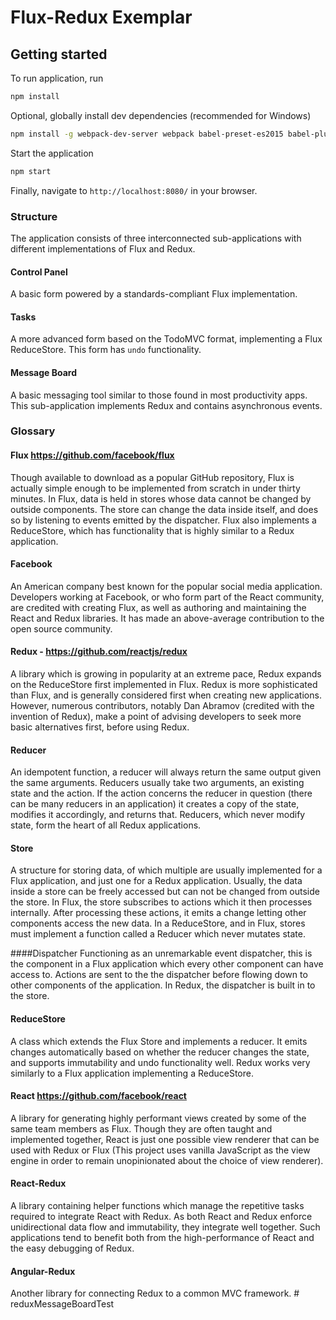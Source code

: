 # Flux-Redux Exemplar

## Getting started
To run application, run
```bash
npm install
```
Optional, globally install dev dependencies (recommended for Windows)

```bash
npm install -g webpack-dev-server webpack babel-preset-es2015 babel-plugin-transform-object-rest-spread babel-loader babel-core
```
Start the application
```bash
npm start
```

Finally, navigate to `http://localhost:8080/` in your browser.

### Structure
The application consists of three interconnected sub-applications with different implementations of Flux and Redux.

#### Control Panel
A basic form powered by a standards-compliant Flux implementation.

#### Tasks
A more advanced form based on the TodoMVC format, implementing a Flux ReduceStore. This form has `undo` functionality.

#### Message Board
A basic messaging tool similar to those found in most productivity apps. This sub-application implements Redux and contains asynchronous events.

### Glossary
#### Flux https://github.com/facebook/flux
Though available to download as a popular GitHub repository, Flux is actually simple enough to be implemented from scratch in under thirty minutes. In Flux, data is held in stores whose data cannot be changed by outside components. The store can change the data inside itself, and does so by listening to events emitted by the dispatcher. Flux also implements a ReduceStore, which has functionality that is highly similar to a Redux application. 
 
#### Facebook
An American company best known for the popular social media application. Developers working at Facebook, or who form part of the React community, are credited with creating Flux, as well as authoring and maintaining the React and Redux libraries. It has made an above-average contribution to the open source community.
#### Redux - https://github.com/reactjs/redux
A library which is growing in popularity at an extreme pace, Redux expands on the ReduceStore first implemented in Flux. Redux is more sophisticated than Flux, and is generally considered first when creating new applications. However, numerous contributors, notably Dan Abramov (credited with the invention of Redux), make a point of advising developers to seek more basic alternatives first, before using Redux. 

#### Reducer
An idempotent function, a reducer will always return the same output given the same arguments. Reducers usually take two arguments, an existing state and the action. If the action concerns the reducer in question (there can be many reducers in an application) it creates a copy of the state, modifies it accordingly, and returns that. Reducers, which never modify state, form the heart of all Redux applications.
#### Store
A structure for storing data, of which multiple are usually implemented for a Flux application, and just one for a Redux application. Usually, the data inside a store can be freely accessed but can not be changed from outside the store. In Flux, the store subscribes to actions which it then processes internally. After processing these actions, it emits a change letting other components access the new data. In a ReduceStore, and in Flux, stores must implement a function called a Reducer which never mutates state.

####Dispatcher
Functioning as an unremarkable event dispatcher, this is the component in a Flux application which every other component can have access to. Actions are sent to the the dispatcher before flowing down to other components of the application. In Redux, the dispatcher is built in to the store.
#### ReduceStore
A class which extends the Flux Store and implements a reducer. It emits changes automatically based on whether the reducer changes the state, and supports immutability and undo functionality well. Redux works very similarly to a Flux application implementing a ReduceStore. 
#### React https://github.com/facebook/react
A library for generating highly performant views created by some of the same team members as Flux. Though they are often taught and implemented together, React is just one possible view renderer that can be used with Redux or Flux (This project uses vanilla JavaScript as the view engine in order to remain unopinionated about the choice of view renderer).
#### React-Redux
A library containing helper functions which manage the repetitive tasks required to integrate React with Redux. As both React and Redux enforce unidirectional data flow and immutability, they integrate well together. Such applications tend to benefit both from the high-performance of React and the easy debugging of Redux.
#### Angular-Redux
Another library for connecting Redux to a common MVC framework. # reduxMessageBoardTest
